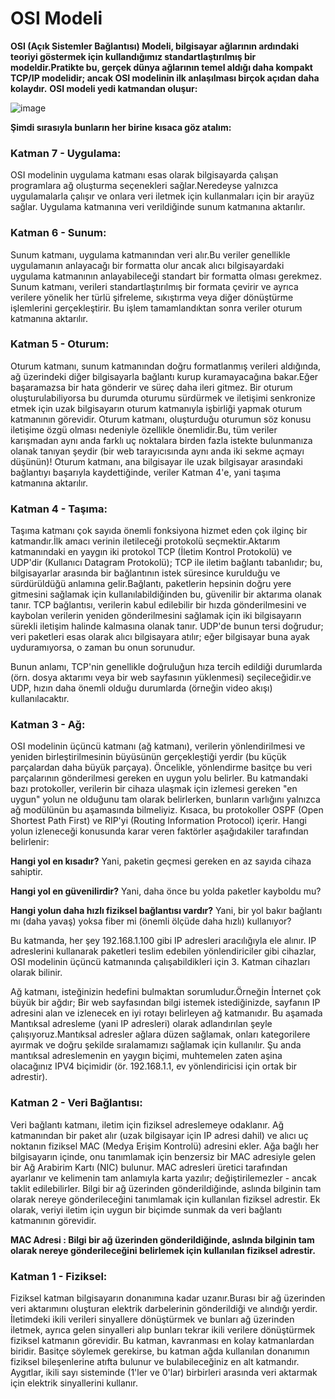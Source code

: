 # OSI Modeli
**OSI (Açık Sistemler Bağlantısı) Modeli, bilgisayar ağlarının ardındaki teoriyi göstermek için kullandığımız standartlaştırılmış bir modeldir.Pratikte bu, gerçek dünya ağlarının temel aldığı daha kompakt TCP/IP modelidir; ancak OSI modelinin ilk anlaşılması birçok açıdan daha kolaydır.**
**OSI modeli yedi katmandan oluşur:**

![image](https://github.com/user-attachments/assets/c3b65f11-4155-4990-a3b6-a09bbf268235)


**Şimdi sırasıyla bunların her birine kısaca göz atalım:**

### Katman 7 - Uygulama:

OSI modelinin uygulama katmanı esas olarak bilgisayarda çalışan programlara ağ oluşturma seçenekleri sağlar.Neredeyse yalnızca uygulamalarla çalışır ve onlara veri iletmek için kullanmaları için bir arayüz sağlar. Uygulama katmanına veri verildiğinde sunum katmanına aktarılır.

### Katman 6 - Sunum:

Sunum katmanı, uygulama katmanından veri alır.Bu veriler genellikle uygulamanın anlayacağı bir formatta olur ancak alıcı bilgisayardaki uygulama katmanının anlayabileceği standart bir formatta olması gerekmez.
Sunum katmanı, verileri standartlaştırılmış bir formata çevirir ve ayrıca verilere yönelik her türlü şifreleme, sıkıştırma veya diğer dönüştürme işlemlerini gerçekleştirir. Bu işlem tamamlandıktan sonra veriler oturum katmanına aktarılır.

### Katman 5 - Oturum:

Oturum katmanı, sunum katmanından doğru formatlanmış verileri aldığında, ağ üzerindeki diğer bilgisayarla bağlantı kurup kuramayacağına bakar.Eğer başaramazsa bir hata gönderir ve süreç daha ileri gitmez.
Bir oturum oluşturulabiliyorsa bu durumda oturumu sürdürmek ve iletişimi senkronize etmek için uzak bilgisayarın oturum katmanıyla işbirliği yapmak oturum katmanının görevidir.
Oturum katmanı, oluşturduğu oturumun söz konusu iletişime özgü olması nedeniyle özellikle önemlidir.Bu, tüm veriler karışmadan aynı anda farklı uç noktalara birden fazla istekte bulunmanıza olanak tanıyan şeydir (bir web tarayıcısında aynı anda iki sekme açmayı düşünün)!
Oturum katmanı, ana bilgisayar ile uzak bilgisayar arasındaki bağlantıyı başarıyla kaydettiğinde, veriler Katman 4'e, yani taşıma katmanına aktarılır.

### Katman 4 - Taşıma:

Taşıma katmanı çok sayıda önemli fonksiyona hizmet eden çok ilginç bir katmandır.İlk amacı verinin iletileceği protokolü seçmektir.Aktarım katmanındaki en yaygın iki protokol TCP (İletim Kontrol Protokolü) ve UDP'dir (Kullanıcı Datagram Protokolü);
TCP ile iletim bağlantı tabanlıdır; bu, bilgisayarlar arasında bir bağlantının istek süresince kurulduğu ve sürdürüldüğü anlamına gelir.Bağlantı, paketlerin hepsinin doğru yere gitmesini sağlamak için kullanılabildiğinden bu, güvenilir bir aktarıma olanak tanır.
TCP bağlantısı, verilerin kabul edilebilir bir hızda gönderilmesini ve kaybolan verilerin yeniden gönderilmesini sağlamak için iki bilgisayarın sürekli iletişim halinde kalmasına olanak tanır.
UDP'de bunun tersi doğrudur; veri paketleri esas olarak alıcı bilgisayara atılır; eğer bilgisayar buna ayak uyduramıyorsa, o zaman bu onun sorunudur.

Bunun anlamı, TCP'nin genellikle doğruluğun hıza tercih edildiği durumlarda (örn. dosya aktarımı veya bir web sayfasının yüklenmesi) seçileceğidir.ve UDP, hızın daha önemli olduğu durumlarda (örneğin video akışı) kullanılacaktır.

### Katman 3 - Ağ:

OSI modelinin üçüncü katmanı (ağ katmanı), verilerin yönlendirilmesi ve yeniden birleştirilmesinin büyüsünün gerçekleştiği yerdir (bu küçük parçalardan daha büyük parçaya). Öncelikle, yönlendirme basitçe bu veri parçalarının gönderilmesi gereken en uygun yolu belirler. Bu katmandaki bazı protokoller, verilerin bir cihaza ulaşmak için izlemesi gereken "en uygun" yolun ne olduğunu tam olarak belirlerken, bunların varlığını yalnızca ağ modülünün bu aşamasında bilmeliyiz. Kısaca, bu protokoller OSPF (Open Shortest Path First) ve RIP'yi (Routing Information Protocol) içerir. Hangi yolun izleneceği konusunda karar veren faktörler aşağıdakiler tarafından belirlenir:

**Hangi yol en kısadır?** Yani, paketin geçmesi gereken en az sayıda cihaza sahiptir. 

**Hangi yol en güvenilirdir?** Yani, daha önce bu yolda paketler kayboldu mu? 

**Hangi yolun daha hızlı fiziksel bağlantısı vardır?** Yani, bir yol bakır bağlantı mı (daha yavaş) yoksa fiber mi (önemli ölçüde daha hızlı) kullanıyor? 

Bu katmanda, her şey 192.168.1.100 gibi IP adresleri aracılığıyla ele alınır. IP adreslerini kullanarak paketleri teslim edebilen yönlendiriciler gibi cihazlar, OSI modelinin üçüncü katmanında çalışabildikleri için 3. Katman cihazları olarak bilinir.

Ağ katmanı, isteğinizin hedefini bulmaktan sorumludur.Örneğin İnternet çok büyük bir ağdır; Bir web sayfasından bilgi istemek istediğinizde, sayfanın IP adresini alan ve izlenecek en iyi rotayı belirleyen ağ katmanıdır.
Bu aşamada Mantıksal adresleme (yani IP adresleri) olarak adlandırılan şeyle çalışıyoruz.Mantıksal adresler ağlara düzen sağlamak, onları kategorilere ayırmak ve doğru şekilde sıralamamızı sağlamak için kullanılır.
Şu anda mantıksal adreslemenin en yaygın biçimi, muhtemelen zaten aşina olacağınız IPV4 biçimidir (ör. 192.168.1.1, ev yönlendiricisi için ortak bir adrestir).

### Katman 2 - Veri Bağlantısı:

Veri bağlantı katmanı, iletim için fiziksel adreslemeye odaklanır. Ağ katmanından bir paket alır (uzak bilgisayar için IP adresi dahil) ve alıcı uç noktanın fiziksel MAC (Medya Erişim Kontrolü) adresini ekler. Ağa bağlı her bilgisayarın içinde, onu tanımlamak için benzersiz bir MAC adresiyle gelen bir Ağ Arabirim Kartı (NIC) bulunur. MAC adresleri üretici tarafından ayarlanır ve kelimenin tam anlamıyla karta yazılır; değiştirilemezler - ancak taklit edilebilirler. Bilgi bir ağ üzerinden gönderildiğinde, aslında bilginin tam olarak nereye gönderileceğini tanımlamak için kullanılan fiziksel adrestir. Ek olarak, veriyi iletim için uygun bir biçimde sunmak da veri bağlantı katmanının görevidir.

**MAC Adresi : Bilgi bir ağ üzerinden gönderildiğinde, aslında bilginin tam olarak nereye gönderileceğini belirlemek için kullanılan fiziksel adrestir.**


### Katman 1 - Fiziksel:

Fiziksel katman bilgisayarın donanımına kadar uzanır.Burası bir ağ üzerinden veri aktarımını oluşturan elektrik darbelerinin gönderildiği ve alındığı yerdir.
İletimdeki ikili verileri sinyallere dönüştürmek ve bunları ağ üzerinden iletmek, ayrıca gelen sinyalleri alıp bunları tekrar ikili verilere dönüştürmek fiziksel katmanın görevidir.
Bu katman, kavranması en kolay katmanlardan biridir. Basitçe söylemek gerekirse, bu katman ağda kullanılan donanımın fiziksel bileşenlerine atıfta bulunur ve bulabileceğiniz en alt katmandır. Aygıtlar, ikili sayı sisteminde (1'ler ve 0'lar) birbirleri arasında veri aktarmak için elektrik sinyallerini kullanır. 




